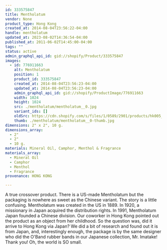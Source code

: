 ```yaml
---
id: 333575847
title: Mentholatum
vendor: None
product_type: Hong Kong
created_at: 2014-08-04T23:56:22-04:00
handle: mentholatum
updated_at: 2023-08-02T14:36:54-04:00
published_at: 2011-06-02T14:45:00-04:00
tags: ""
status: active
admin_graphql_api_id: gid://shopify/Product/333575847
images:
  - id: 776911663
    alt: Mentholatum
    position: 1
    product_id: 333575847
    created_at: 2014-08-04T23:56:23-04:00
    updated_at: 2014-08-04T23:56:23-04:00
    admin_graphql_api_id: gid://shopify/ProductImage/776911663
    width: 1024
    height: 1024
    src: ./mentholatum/mentholatum__0.jpg
    variant_ids: []
    oldSrc: https://cdn.shopify.com/s/files/1/0589/2901/products/hk005_2.jpeg?v=1407210983
    thumb: ./mentholatum/mentholatum__0-thumb.jpg
dimensions: 2" x 2", 10 g.
dimensions_array:
  - 2"
  - 2"
  - 10 g.
materials: Mineral Oil, Camphor, Menthol & Fragrance
materials_array:
  - Mineral Oil
  - Camphor
  - Menthol
  - Fragrance
provenance: HONG KONG

---
```


A true crossover product. There is a US-made Mentholatum but the packaging is nowhere as sweet as the Chinese variant. The story is a little confusing. Mentholatum was created in the US in 1889. In 1920, a missionary in Japan acquired the distribution rights. In 1991, Mentholatum Japan founded a Chinese division. Our coworker in Hong Kong pointed out the product as an object from her childhood. So the question was, did it arrive to Hong Kong via Japan? We did a bit of research and found out it is from Japan, and, interestingly enough, the package is by the same designer who did the O'Band rubber bands in our Japanese collection, Mr. Imatake! Thank you! Oh, the world is SO small.